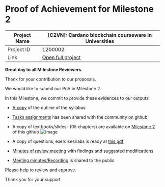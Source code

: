 #  Proof of Achievement for Milestone 2
|  Project Name |  [C2VN]: Cardano blockchain courseware in Universities |
| ------------ | ------------ |
| Project ID  | 1200002  |
|  Link  |  [Open full project](https://projectcatalyst.io/funds/12/f12-cardano-open-ecosystem/c2vn-cardano-blockchain-courseware-in-universities) |



**Great day to all Milestone Reviewers.**

Thank for your contribution to our proposals.

We would like to submit our PoA in Milestone 2. 

In this Milestone, we commit to provide these evidences to our outputs:
- [A copy](https://github.com/cardano2vn/Project-Catalyst/blob/main/1200002%3ACardano%20blockchain%20courseware%20in%20Universities/Milestone2/1200002-%20Outline%20of%20the%20syllabus.pdf) of the outline of the syllabus
- [Tasks assignments](https://github.com/cardano2vn/Project-Catalyst/blob/main/1200002%3ACardano%20blockchain%20courseware%20in%20Universities/Milestone2/1200002-%20Writing%20Assignment%20-%20Reviews.pdf) has been shared with the community on github
- A copy of textbooks/slides- (05 chapters) are available on [Milestone 2](https://github.com/cardano2vn/Project-Catalyst/tree/main/1200002%3ACardano%20blockchain%20courseware%20in%20Universities/Milestone2) of this github
![image](https://github.com/user-attachments/assets/b898bbb8-1467-4137-acae-88dd577ad0d9)

- A copy of questions, exercises/labs is ready at [this pdf](https://github.com/cardano2vn/Project-Catalyst/blob/main/1200002%3ACardano%20blockchain%20courseware%20in%20Universities/Milestone2/QUESTIONS%20AND%20EXERCISES.pdf)
- [Minutes of review meeting](https://github.com/cardano2vn/Project-Catalyst/blob/main/1200002%3ACardano%20blockchain%20courseware%20in%20Universities/Milestone2/Courseware%20Review%20Meeting%20notes.pdf) with findings and suggested modifications
- [Meeting minutes/Recording](https://github.com/cardano2vn/Project-Catalyst/blob/main/1200002%3ACardano%20blockchain%20courseware%20in%20Universities/Milestone2/Courseware%20Meeting%20notes.pdf) is shared to the public


Please help to review and approve.

Thank you for your support
